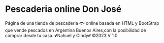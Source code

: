 # Pescaderia online Don José

Página de una tienda de pescaderia 🐟 online basada en HTML y BootStrap que vende pescados en Argentina Buenos Aires,con la posibilidad de comprar desde tu casa. 
💕Nahuel y Cindy💕
©2023 
V 1.0 
